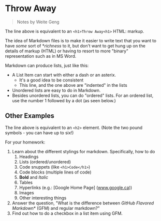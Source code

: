 # Throw Away

> Notes by Weite Geng

The line above is equivalent to an `<h1>Throw Away<h1>` HTML: markup.

The idea of Markdown files is to make it easier to write text that you want to have *some* sort of **richness* to it, but don't want to get hung up on the details of markup (HTML) or having to resort to more "binary" representation such as in MS Word.

Markdown can produce lists, just like this:

- A List Item can start with either a dash or an asterix.
	- It's a good idea to be consistent
	- This line, and the one above are "indented" in the lists
- Unordered lists are easy to do in Markdown.
- Besides unordered lists, you can do "ordered" lists. For an ordered list, use the number 1 followed by a dot (as seen below.)

## Other Examples

The line above is equivalent to an `<h2>` element. (Note the two pound symbols - you can have up to six!)

For your homework:

1. Learn about the different stylings for markdown. Specifically, how to do
	1. Headings
	1. Lists (ordered/unordered)
	1. Code snuppets (like `<h1>Code</h1>`)
	1. Code blocks (multiple lines of code)
	1. **Bold** and *Italic*
	1. Tables
	1. Hyperlinks (e.g.: [Google Home Page] (www.google.ca))
	1. Images
	1. Other interesting things
1. Answer the question, "What is the difference between *GitHub Flavored Markdown** (GFM) and regular markdown?"
1. Find out how to do a checkbox in a list item using GFM.